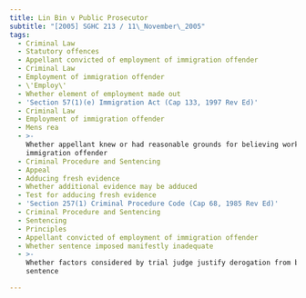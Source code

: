```yaml
---
title: Lin Bin v Public Prosecutor
subtitle: "[2005] SGHC 213 / 11\_November\_2005"
tags:
  - Criminal Law
  - Statutory offences
  - Appellant convicted of employment of immigration offender
  - Criminal Law
  - Employment of immigration offender
  - \'Employ\'
  - Whether element of employment made out
  - 'Section 57(1)(e) Immigration Act (Cap 133, 1997 Rev Ed)'
  - Criminal Law
  - Employment of immigration offender
  - Mens rea
  - >-
    Whether appellant knew or had reasonable grounds for believing worker was an
    immigration offender
  - Criminal Procedure and Sentencing
  - Appeal
  - Adducing fresh evidence
  - Whether additional evidence may be adduced
  - Test for adducing fresh evidence
  - 'Section 257(1) Criminal Procedure Code (Cap 68, 1985 Rev Ed)'
  - Criminal Procedure and Sentencing
  - Sentencing
  - Principles
  - Appellant convicted of employment of immigration offender
  - Whether sentence imposed manifestly inadequate
  - >-
    Whether factors considered by trial judge justify derogation from benchmark
    sentence

---
```


